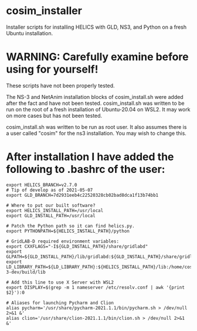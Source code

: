 # cosim_installer
Installer scripts for installing HELICS with GLD, NS3, and Python on a fresh Ubuntu installation.

# WARNING: Carefully examine before using for yourself!

These scripts have not been properly tested. 

The NS-3 and NetAnim installation blocks of cosim_install.sh were added after the fact and have not been tested.
cosim_install.sh was written to be run on the root of a fresh installation of Ubuntu-20.04 on WSL2. It may work on more cases but has not been tested.


cosim_install.sh was written to be run as root user. It also assumes there is a user called "cosim" for the ns3 installation. You may wish to change this.

# After installation I have added the following to .bashrc of the user:

```
export HELICS_BRANCH=v2.7.0
# Tip of develop as of 2021-05-07
export GLD_BRANCH=7d2931eeb4c22520328cb02bad8dca1f13b74bb1

# Where to put our built software?
export HELICS_INSTALL_PATH=/usr/local
export GLD_INSTALL_PATH=/usr/local

# Patch the Python path so it can find helics.py.
export PYTHONPATH=${HELICS_INSTALL_PATH}/python

# GridLAB-D required environment variables:
export CXXFLAGS="-I${GLD_INSTALL_PATH}/share/gridlabd"
export GLPATH=${GLD_INSTALL_PATH}/lib/gridlabd:${GLD_INSTALL_PATH}/share/gridlabd 
export LD_LIBRARY_PATH=${LD_LIBRARY_PATH}:${HELICS_INSTALL_PATH}/lib:/home/cosim/ns-3-dev/build/lib

# Add this line to use X Server with WSL2 
export DISPLAY=$(grep -m 1 nameserver /etc/resolv.conf | awk '{print $2}'):0

# Aliases for launching Pycharm and Clion 
alias pycharm='/usr/share/pycharm-2021.1.1/bin/pycharm.sh > /dev/null 2>&1 &'
alias clion='/usr/share/clion-2021.1.1/bin/clion.sh > /dev/null 2>&1 &'
```
